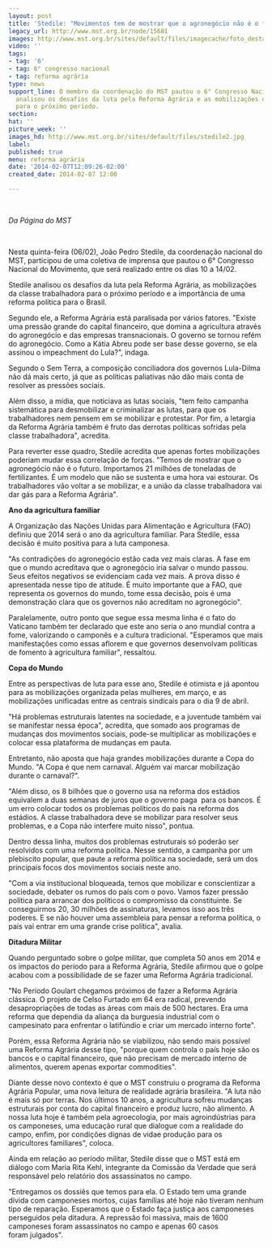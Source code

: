 ```yaml
---
layout: post
title: 'Stedile: "Movimentos tem de mostrar que o agronegócio não é o futuro"'
legacy_url: http://www.mst.org.br/node/15681
images: http://www.mst.org.br/sites/default/files/imagecache/foto_destaque/stedile2.jpg
video: ''
tags:
- tag: '6'
- tag: 6° congresso nacional
- tag: reforma agrária
type: news
support_line: O membro da coordenação do MST pautou o 6° Congresso Nacional do Movimento,
  analisou os desafios da luta pela Reforma Agrária e as mobilizações da classe trabalhadora
  para o próximo período.
section: 
hat: ''
picture_week: ''
images_hd: http://www.mst.org.br/sites/default/files/stedile2.jpg
label: 
published: true
menu: reforma agrária
date: '2014-02-07T12:09:26-02:00'
created_date: 2014-02-07 12:00

---
```

<p><em><br></em></p><p><em>Da Página do MST</em></p><p>&nbsp;</p><p>Nesta quinta-feira (06/02), João Pedro Stedile, da coordenação nacional do MST, participou de uma coletiva de imprensa que pautou o 6° Congresso Nacional do Movimento, que será realizado entre os dias 10 a 14/02.</p><p class="MsoNormal">Stedile analisou os desafios da luta pela Reforma Agrária, as mobilizações da classe trabalhadora para o próximo período e a importância de uma reforma política para o Brasil.</p><p class="MsoNormal">Segundo ele, a Reforma Agrária está paralisada por vários fatores. "Existe uma pressão grande do capital financeiro, que domina a agricultura através do agronegócio e das empresas transnacionais. O governo se tornou refém do agronegócio. Como a Kátia Abreu pode ser base desse governo, se ela assinou o impeachment do Lula?", indaga.</p><p class="MsoNormal">Segundo o Sem Terra, a composição conciliadora dos governos Lula-Dilma não dá mais certo, já que as políticas paliativas não dão mais conta de resolver as pressões sociais.</p><p class="MsoNormal">Além disso, a mídia, que noticiava as lutas sociais, "tem feito campanha sistemática para desmobilizar e criminalizar as lutas, para que os trabalhadores nem pensem em se mobilizar e protestar. Por fim, a letargia da Reforma Agrária também é fruto das derrotas políticas sofridas pela classe trabalhadora", acredita.</p><p class="MsoNormal">Para reverter esse quadro, Stedile acredita que apenas fortes mobilizações poderiam mudar essa correlação de forças. "Temos de mostrar que o agronegócio não é o futuro. Importamos 21 milhões de toneladas de fertilizantes. É um modelo que não se sustenta e uma hora vai estourar. Os trabalhadores vão voltar a se mobilizar, e a união da classe trabalhadora vai dar gás para a Reforma Agrária".</p><p class="MsoNormal"><b>Ano da agricultura familiar<o:p></o:p></b></p><p class="MsoNormal">A Organização das Nações Unidas para Alimentação e Agricultura (FAO) definiu que 2014 será o ano da agricultura familiar. Para Stedile, essa decisão é muito positiva para a luta camponesa.</p><p class="MsoNormal">"As contradições do agronegócio estão cada vez mais claras. A fase em que o mundo acreditava que o agronegócio iria salvar o mundo passou. Seus efeitos negativos se evidenciam cada vez mais. A prova disso é apresentada nesse tipo de atitude. É muito importante que a FAO, que representa os governos do mundo, tome essa decisão, pois é uma demonstração clara que os governos não acreditam no agronegócio".</p><p class="MsoNormal">Paralelamente, outro ponto que segue essa mesma linha é o fato do Vaticano também ter declarado que este ano seria o ano mundial contra a fome, valorizando o camponês e a cultura tradicional. "Esperamos que mais manifestações como essas aflorem e que governos desenvolvam políticas de fomento à agricultura familiar", ressaltou.</p><p class="MsoNormal"><b>Copa do Mundo<o:p></o:p></b></p><p class="MsoNormal">Entre as perspectivas de luta para esse ano, Stedile é otimista e já apontou para as mobilizações organizada pelas mulheres, em março, e as mobilizações unificadas entre as centrais sindicais para o dia 9 de abril.</p><p class="MsoNormal">"Há problemas estruturais latentes na sociedade, e a juventude também vai se manifestar nessa época", acredita, que somado aos programas de mudanças dos movimentos sociais, pode-se multiplicar as mobilizações e colocar essa plataforma de mudanças em pauta.</p><p class="MsoNormal">Entretanto, não aposta que haja grandes mobilizações durante a Copa do Mundo. "A Copa é que nem carnaval. Alguém vai marcar mobilização durante o carnaval?".</p><p class="MsoNormal">"Além disso, os 8 bilhões que o governo usa na reforma dos estádios equivalem a duas semanas de juros que o governo paga&nbsp; para os bancos. É um erro colocar todos os problemas políticos do país na reforma dos estádios. A classe trabalhadora deve se mobilizar para resolver seus problemas, e a Copa não interfere muito nisso", pontua.</p><p class="MsoNormal">Dentro dessa linha, muitos dos problemas estruturais só poderão ser resolvidos com uma reforma política. Nesse sentido, a campanha por um plebiscito popular, que paute a reforma política na sociedade, será um dos principais focos dos movimentos sociais neste ano.</p><p class="MsoNormal">"Com a via institucional bloqueada, temos que mobilizar e conscientizar a sociedade, debater os rumos do país com o povo. Vamos fazer pressão política para arrancar dos políticos o compromisso da constituinte. Se conseguirmos 20, 30 milhões de assinaturas, levamos isso aos três poderes. E se não houver uma assembleia para pensar a reforma política, o país vai entrar em uma grande crise política", avalia.</p><p class="MsoNormal"><b>Ditadura Militar<o:p></o:p></b></p><p class="MsoNormal">Quando perguntado sobre o golpe militar, que completa 50 anos em 2014 e os impactos do período para a Reforma Agrária, Stedile afirmou que o golpe acabou com a possibilidade de se fazer uma Reforma Agrária tradicional.</p><p class="MsoNormal">"No Período Goulart chegamos próximos de fazer a Reforma Agrária clássica. O projeto de Celso Furtado em 64 era radical, prevendo desapropriações de todas as áreas com mais de 500 hectares. Era uma reforma que dependia da aliança da burguesia industrial com o campesinato para enfrentar o latifúndio e criar um mercado interno forte".</p><p class="MsoNormal">Porém, essa Reforma Agrária não se viabilizou, não sendo mais possível uma Reforma Agrária desse tipo, "porque quem controla o país hoje são os bancos e o capital financeiro, que não precisam de mercado interno de alimentos, querem apenas exportar commodities".</p><p class="MsoNormal">Diante desse novo contexto é que o MST construiu o programa da Reforma Agrária Popular, uma nova leitura de realidade agrária brasileira. "A luta não é mais só por terras. Nos últimos 10 anos, a agricultura sofreu mudanças estruturais por conta do capital financeiro e produz lucro, não alimento. A nossa luta hoje é também pela agroecologia, por mais agroindústrias para os camponeses, uma educação rural que dialogue com a realidade do campo, enfim, por condições dignas de vidae produção para os agricultores familiares", coloca.</p><p class="MsoNormal">Ainda em relação ao período militar, Stedile disse que o MST está em diálogo com Maria Rita Kehl, integrante da Comissão da Verdade que será responsável pelo relatório dos assassinatos no campo.</p><p class="MsoNormal">"Entregamos os dossiês que temos para ela. O Estado tem uma grande dívida com camponeses mortos, cujas famílias até hoje não tiveram nenhum tipo de reparação. Esperamos que o Estado faça justiça aos camponeses perseguidos pela ditadura. A repressão foi massiva, mais de 1600 camponeses foram assassinatos no campo e apenas 60 casos foram&nbsp;julgados".</p>

